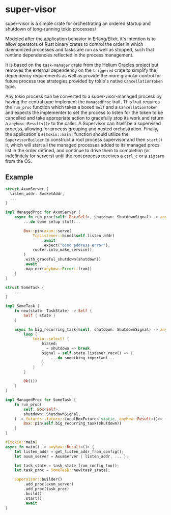 # super-visor

super-visor is a simple crate for orchestrating an ordered startup and shutdown of long-running tokio processes/

Modeled after the application behavior in Erlang/Elixir, it's intention is to allow operators of Rust binary crates to control the order in which daemonized processes and tasks are run as well as stopped, such that runtime dependencies reflected in the process management.

It is based on the `task-manager` crate from the Helium Oracles project but removes the external dependency on the `triggered` crate to simplify the dependency requirements as well as provide the more granular control for future process tree strategies provided by tokio's native `CancellationToken` type.


Any tokio process can be converted to a super-visor-managed process by having the central type implement the `ManagedProc` trait. This trait requires the `run_proc` function which takes a boxed `Self` and a `CancellationToken` and expects the implementer to set the process to listen for the token to be cancelled and take appropriate action to gracefully stop its work and return a `anyhow::Result<()>` to the caller.
A Supervisor can itself be a supervised process, allowing for process grouping and nested orchestration.
Finally, the application's `#[tokio::main]` function should utilize the `SupervisorBuilder` to construct a root process supervisor and then `start()` it, which will start all the managed processes added to its managed procs list in the order defined, and continue to drive them to completion (or indefinitely for servers) until the root process receives a `ctrl_c` or a `sigterm` from the OS.

## Example

```rust
struct AxumServer {
  listen_addr: SocketAddr,
  ...
}

impl ManagedProc for AxumServer {
    async fn run_proc(self: Box<Self>, shutdown: ShutdownSignal) -> anyhow::Result<()> {
        ...do some setup stuff...

        Box::pin(axum::serve(
            TcpListener::bind(&self.listen_addr)
                .await
                .expect("bind address error"),
            router.into_make_service(),
        )
        .with_graceful_shutdown(shutdown))
        .await
        .map_err(anyhow::Error::from))
    }
}

struct SomeTask {
    ...
}

impl SomeTask {
    fn new(state: TaskState) -> Self {
        Self { state }
    }

    async fn big_recurring_task(&self, shutdown: ShutdownSignal) -> anyhow::Result<()> {
        loop {
            tokio::select! {
                biased;
                _ = shutdown => break,
                signal = self.state.listener.recv() => {
                    ...do something important...
                }
            }
        }

        Ok(())
    }
}

impl ManagedProc for SomeTask {
    fn run_proc(
        self: Box<Self>,
        shutdown: ShutdownSignal,
    ) -> futures::future::LocalBoxFuture<'static, anyhow::Result<()>> {
        Box::pin(self.big_recurring_task(shutdown))
    }
}

#[tokio::main]
async fn main() -> anyhow::Result<()> {
    let listen_addr = get_listen_addr_from_config();
    let axum_server = AxumServer { listen_addr, ... };

    let task_state = task_state_from_config_too();
    let task_proc = SomeTask::new(task_state);

    Supervisor::builder()
        .add_proc(axum_server)
        .add_proc(task_proc)
        .build()
        .start()
        .await
}
```
